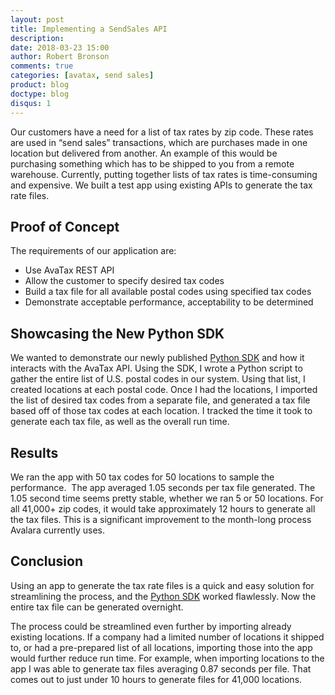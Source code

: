 ```yaml
---
layout: post
title: Implementing a SendSales API 
description: 
date: 2018-03-23 15:00
author: Robert Bronson
comments: true
categories: [avatax, send sales]
product: blog
doctype: blog
disqus: 1
---
```



Our customers have a need for a list of tax rates by zip code.  These rates are used in “send sales” transactions, which are purchases made in one location but delivered from another.  An example of this would be purchasing something which has to be shipped to you from a remote warehouse.  Currently, putting together lists of tax rates is time-consuming and expensive.  We built a test app using existing APIs to generate the tax rate files.

<h2>Proof of Concept</h2>

The requirements of our application are:

<ul class="normal">
  <li>Use AvaTax REST API</li>
  <li>Allow the customer to specify desired tax codes</li>
  <li>Build a tax file for all available postal codes using specified tax codes</li>
  <li>Demonstrate acceptable performance, acceptability to be determined</li>
</ul>

<h2>Showcasing the New Python SDK</h2>

We wanted to demonstrate our newly published  <a href="https://developer.avalara.com/sdk/">Python SDK</a> and how it interacts with the AvaTax API.  Using the SDK, I wrote a  Python script to gather the entire list of U.S. postal codes in our system.  Using that list, I created locations at each postal code.  Once I had the locations, I imported the list of desired tax codes from a separate file, and generated a tax file based off of those tax codes at each location. I tracked the time it took to generate each tax file, as well as the overall run time.

<h2>Results</h2>

We ran the app with 50 tax codes for 50 locations to sample the performance.  The app averaged 1.05 seconds per tax file generated. The 1.05 second time seems pretty stable, whether we ran 5 or 50 locations.  For all 41,000+ zip codes, it would take approximately 12 hours to generate all the tax files.  This is a significant improvement to the month-long process Avalara currently uses.

<h2>Conclusion</h2>

Using an app to generate the tax rate files is a quick and easy solution for streamlining the process, and the <a href="https://developer.avalara.com/sdk/">Python SDK</a> worked flawlessly.  Now the entire tax file can be generated overnight.

The process could be streamlined even further by importing already existing locations.  If a company had a limited number of locations it shipped to, or had a pre-prepared list of all locations, importing those into the app would further reduce run time.  For example, when importing locations to the app I was able to generate tax files averaging 0.87 seconds per file. That comes out to just under 10 hours to generate files for 41,000 locations.

